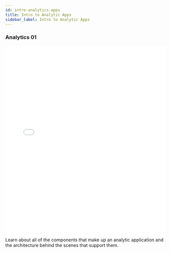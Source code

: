 ```yaml
---
id: intro-analytics-apps
title: Intro to Analytic Apps
sidebar_label: Intro to Analytic Apps
---
```


### Analytics 01
<iframe src="//fast.wistia.net/embed/iframe/m78k8kq624?videoFoam=true"
allowtransparency="true" frameborder="0" scrolling="no" class="wistia_embed"
name="wistia_embed" allowfullscreen mozallowfullscreen webkitallowfullscreen
oallowfullscreen msallowfullscreen width="100%" height="600"></iframe>
<script src="//fast.wistia.net/assets/external/iframe-api-v1.js"></script>
<br/>
Learn about all of the components that make up an analytic application and the architecture behind the scenes that support them.